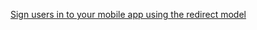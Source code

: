 [Sign users in to your mobile app using the redirect model](/docs/guides/sign-into-mobile-app-redirect/android/main/)
